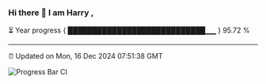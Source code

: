 ### Hi there 👋 I am Harry , 

⏳ Year progress { ████████████████████████████▁▁ } 95.72 %

---

⏰ Updated on Mon, 16 Dec 2024 07:51:38 GMT

![Progress Bar CI](https://github.com/duykhang68/duykhang68/workflows/Progress%20Bar%20CI/badge.svg)
